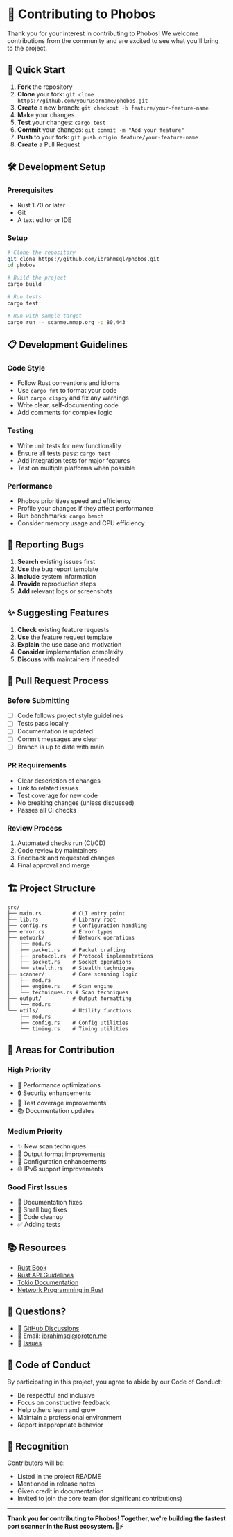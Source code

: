 # 🤝 Contributing to Phobos

Thank you for your interest in contributing to Phobos! We welcome contributions from the community and are excited to see what you'll bring to the project.

## 🚀 Quick Start

1. **Fork** the repository
2. **Clone** your fork: `git clone https://github.com/yourusername/phobos.git`
3. **Create** a new branch: `git checkout -b feature/your-feature-name`
4. **Make** your changes
5. **Test** your changes: `cargo test`
6. **Commit** your changes: `git commit -m "Add your feature"`
7. **Push** to your fork: `git push origin feature/your-feature-name`
8. **Create** a Pull Request

## 🛠️ Development Setup

### Prerequisites
- Rust 1.70 or later
- Git
- A text editor or IDE

### Setup
```bash
# Clone the repository
git clone https://github.com/ibrahmsql/phobos.git
cd phobos

# Build the project
cargo build

# Run tests
cargo test

# Run with sample target
cargo run -- scanme.nmap.org -p 80,443
```

## 📋 Development Guidelines

### Code Style
- Follow Rust conventions and idioms
- Use `cargo fmt` to format your code
- Run `cargo clippy` and fix any warnings
- Write clear, self-documenting code
- Add comments for complex logic

### Testing
- Write unit tests for new functionality
- Ensure all tests pass: `cargo test`
- Add integration tests for major features
- Test on multiple platforms when possible

### Performance
- Phobos prioritizes speed and efficiency
- Profile your changes if they affect performance
- Run benchmarks: `cargo bench`
- Consider memory usage and CPU efficiency

## 🐛 Reporting Bugs

1. **Search** existing issues first
2. **Use** the bug report template
3. **Include** system information
4. **Provide** reproduction steps
5. **Add** relevant logs or screenshots

## ✨ Suggesting Features

1. **Check** existing feature requests
2. **Use** the feature request template
3. **Explain** the use case and motivation
4. **Consider** implementation complexity
5. **Discuss** with maintainers if needed

## 🔄 Pull Request Process

### Before Submitting
- [ ] Code follows project style guidelines
- [ ] Tests pass locally
- [ ] Documentation is updated
- [ ] Commit messages are clear
- [ ] Branch is up to date with main

### PR Requirements
- Clear description of changes
- Link to related issues
- Test coverage for new code
- No breaking changes (unless discussed)
- Passes all CI checks

### Review Process
1. Automated checks run (CI/CD)
2. Code review by maintainers
3. Feedback and requested changes
4. Final approval and merge

## 🏗️ Project Structure

```
src/
├── main.rs          # CLI entry point
├── lib.rs           # Library root
├── config.rs        # Configuration handling
├── error.rs         # Error types
├── network/         # Network operations
│   ├── mod.rs
│   ├── packet.rs    # Packet crafting
│   ├── protocol.rs  # Protocol implementations
│   ├── socket.rs    # Socket operations
│   └── stealth.rs   # Stealth techniques
├── scanner/         # Core scanning logic
│   ├── mod.rs
│   ├── engine.rs    # Scan engine
│   └── techniques.rs # Scan techniques
├── output/          # Output formatting
│   └── mod.rs
└── utils/           # Utility functions
    ├── mod.rs
    ├── config.rs    # Config utilities
    └── timing.rs    # Timing utilities
```

## 🎯 Areas for Contribution

### High Priority
- 🚀 Performance optimizations
- 🔒 Security enhancements
- 🧪 Test coverage improvements
- 📚 Documentation updates

### Medium Priority
- ✨ New scan techniques
- 🎨 Output format improvements
- 🔧 Configuration enhancements
- 🌐 IPv6 support improvements

### Good First Issues
- 📝 Documentation fixes
- 🐛 Small bug fixes
- 🧹 Code cleanup
- ✅ Adding tests

## 📚 Resources

- [Rust Book](https://doc.rust-lang.org/book/)
- [Rust API Guidelines](https://rust-lang.github.io/api-guidelines/)
- [Tokio Documentation](https://tokio.rs/)
- [Network Programming in Rust](https://github.com/rust-lang/rfcs)

## 🤔 Questions?

- 💬 [GitHub Discussions](https://github.com/ibrahmsql/phobos/discussions)
- 📧 Email: ibrahimsql@proton.me
- 🐛 [Issues](https://github.com/ibrahmsql/phobos/issues)

## 📜 Code of Conduct

By participating in this project, you agree to abide by our Code of Conduct:

- Be respectful and inclusive
- Focus on constructive feedback
- Help others learn and grow
- Maintain a professional environment
- Report inappropriate behavior

## 🙏 Recognition

Contributors will be:
- Listed in the project README
- Mentioned in release notes
- Given credit in documentation
- Invited to join the core team (for significant contributions)

---

**Thank you for contributing to Phobos! Together, we're building the fastest port scanner in the Rust ecosystem. 🦀⚡**